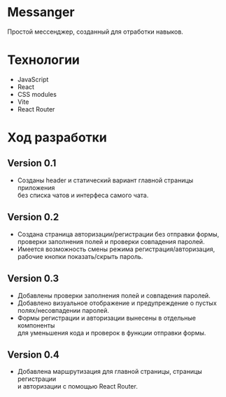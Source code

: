 # Messanger
Простой мессенджер, созданный для отработки навыков.

# Технологии
- JavaScript
- React
- CSS modules
- Vite
- React Router

# Ход разработки

## Version 0.1

- Созданы header и статический вариант главной страницы приложения  
без списка чатов и интерфеса самого чата.  

## Version 0.2

- Создана страница авторизации/регистрации без отправки формы, проверки заполнения полей и проверки совпадения паролей.  
- Имеется возможность смены режима регистрация/авторизация, рабочие кнопки показать/скрыть пароль.  

## Version 0.3

- Добавлены проверки заполнения полей и совпадения паролей.  
- Добавлено визуальное отображение и предупреждение о пустых  
полях/несовпадении паролей.  
- Формы регистрации и авторизации вынесены в отдельные компоненты  
для уменьшения кода и проверок в функции отправки формы.  

## Version 0.4

- Добавлена маршрутизация для главной страницы, страницы регистрации  
и авторизации с помощью React Router.  